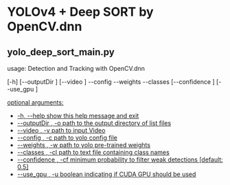 # YOLOv4 + Deep SORT by OpenCV.dnn


## yolo_deep_sort_main.py
<div>
  usage: Detection and Tracking with OpenCV.dnn
  
  [-h] [--outputDir <O>] [--video <V>] --config
                                              <C> --weights <W> --classes <CL>
                                              [--confidence <CF>] [--use_gpu <U>]
</div>
<div>
optional arguments:
<ul>
  <li>
  -h, --help            show this help message and exit</li>

  <li>--outputDir <O>, -o <O>
                        path to the output directory of list files</li>
  <li>--video <V>, -v <V>   path to input Video</li>
  <li>--config <C>, -c <C>  path to yolo config file</li>
  <li>--weights <W>, -w <W>
                        path to yolo pre-trained weights</li>
  <li>--classes <CL>, -cl <CL>
                        path to text file containing class names</li>
  <li>--confidence <CF>, -cf <CF>
                        minimum probability to filter weak detections [default: 0.5]</li>
  <li>--use_gpu <U>, -u <U>
                        boolean indicating if CUDA GPU should be used</li>


</ul>         
</div>
